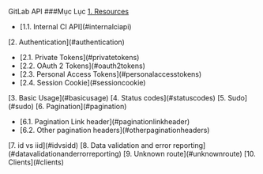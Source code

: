 GitLab API
###Mục Lục
[1. Resources](#resources)
<ul>
<li>[1.1. Internal CI API](#internalciapi)</li>
</ul>  
[2. Authentication](#authentication)
<ul>
<li>[2.1. Private Tokens](#privatetokens)</li>
<li>[2.2. OAuth 2 Tokens](#oauth2tokens)</li>
<li>[2.3. Personal Access Tokens](#personalaccesstokens)</li>
<li>[2.4. Session Cookie](#sessioncookie)</li>
</ul>
[3. Basic Usage](#basicusage)
[4. Status codes](#statuscodes)
[5. Sudo](#sudo)
[6. Pagination](#pagination)
<ul>    
<li>[6.1. Pagination Link header](#paginationlinkheader)</li>
<li>[6.2. Other pagination headers](#otherpaginationheaders)</li>
</ul>  
[7. id vs iid](#idvsidd)
[8. Data validation and error reporting](#datavalidationanderrorreporting)
[9. Unknown route](#unknownroute)
[10. Clients](#clients)
